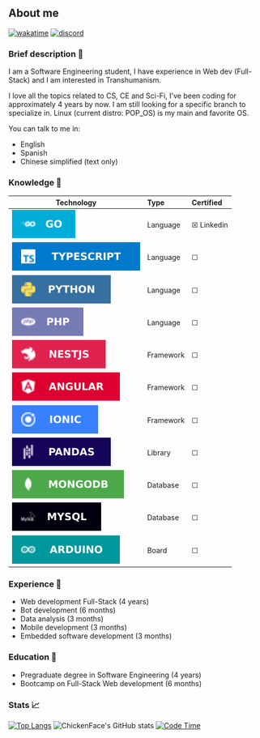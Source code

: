 ## About me
[![wakatime](https://wakatime.com/badge/user/4a1c6e73-2d5a-4f23-ba8a-7a48312a07c7.svg)](https://wakatime.com/@4a1c6e73-2d5a-4f23-ba8a-7a48312a07c7)
[![discord](https://img.shields.io/badge/discord-online-brightgreen.svg)](https://discord.com/invite/e52RFh7Cg2)
<!-- [![telegram](https://img.shields.io/badge/telegram-online-9cf)](https://t.me/chickenface) -->


### Brief description 👤
I am a Software Engineering student, I have experience in Web dev (Full-Stack) and I am interested in Transhumanism.

I love all the topics related to CS, CE and Sci-Fi, I've been coding for approximately 4 years by now. I am still looking for a specific branch to specialize in. Linux (current distro: POP_OS) is my main and favorite OS.

You can talk to me in:
- English
- Spanish
- Chinese simplified (text only)


### Knowledge 🤖
|    Technology    |    Type   |    Certified   |
|------------------|:----------|:---------------|
|![](assets/go.svg)|Language   |&#9746; Linkedin|
|![](assets/ts.svg)|Language   |&#9744;         |
|![](assets/py.svg)|Language   |&#9744;         |
|![](assets/ph.svg)|Language   |&#9744;         |
|![](assets/ne.svg)|Framework  |&#9744;         |
|![](assets/an.svg)|Framework  |&#9744;         |
|![](assets/io.svg)|Framework  |&#9744;         |
|![](assets/pa.svg)|Library    |&#9744;         |
|![](assets/mo.svg)|Database   |&#9744;         |
|![](assets/my.svg)|Database   |&#9744;         |
|![](assets/ar.svg)|Board      |&#9744;         |


### Experience 🏢
- Web development Full-Stack (4 years)
- Bot development (6 months)
- Data analysis (3 months)
- Mobile development (3 months)
- Embedded software development (3 months)


### Education 📖
- Pregraduate degree in Software Engineering (4 years)
- Bootcamp on Full-Stack Web development (6 months)
<!-- - Specialization diploma on Mathematics for Machine Learning (6 months) -->

### Stats 📈
[![Top Langs](https://github-readme-stats-git-masterrstaa-rickstaa.vercel.app/api/top-langs/?username=carepollo&theme=radical&show_icons=true&count_private=true)](https://github.com/anuraghazra/github-readme-stats)
![ChickenFace's GitHub stats](https://github-readme-stats-git-masterrstaa-rickstaa.vercel.app/api?username=carepollo&show_icons=true&theme=radical)
[![Code Time](https://github-readme-stats.zohan.tech/api/wakatime?username=chickenface&theme=radical&custom_title=Last+7+Days+Coding+Stats&range=last_7_days&langs_count=5)](https://github.com/anuraghazra/github-readme-stats)

<!-- in case of potential future breaks on api replace the current and use this: https://github-readme-stats-git-masterrstaa-rickstaa.vercel.app or https://github-readme-stats.vercel.app -->
